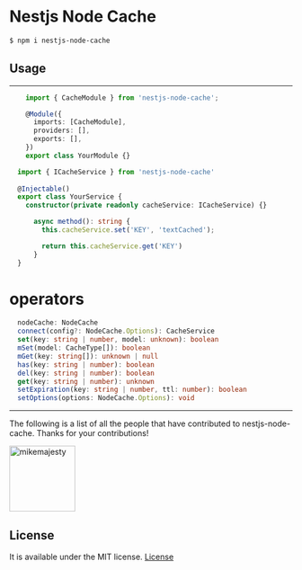 # Nestjs Node Cache

```bash
$ npm i nestjs-node-cache
```

## Usage

---
```ts
    import { CacheModule } from 'nestjs-node-cache';

    @Module({
      imports: [CacheModule],
      providers: [],
      exports: [],
    })
    export class YourModule {}
```

```ts
  import { ICacheService } from 'nestjs-node-cache'
  
  @Injectable()
  export class YourService {
    constructor(private readonly cacheService: ICacheService) {}

      async method(): string {
        this.cacheService.set('KEY', 'textCached');

        return this.cacheService.get('KEY')
      }
  }
```

# operators

```ts
  nodeCache: NodeCache
  connect(config?: NodeCache.Options): CacheService
  set(key: string | number, model: unknown): boolean
  mSet(model: CacheType[]): boolean
  mGet(key: string[]): unknown | null
  has(key: string | number): boolean
  del(key: string | number): boolean
  get(key: string | number): unknown
  setExpiration(key: string | number, ttl: number): boolean
  setOptions(options: NodeCache.Options): void
```

---

The following is a list of all the people that have contributed to nestjs-node-cache. Thanks for your contributions!

[<img alt="mikemajesty" src="https://avatars1.githubusercontent.com/u/11630212?s=460&v=4&s=117" width="117">](https://github.com/mikemajesty)

## License

It is available under the MIT license.
[License](https://opensource.org/licenses/mit-license.php)
